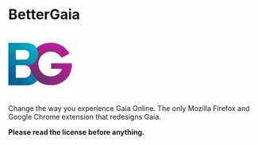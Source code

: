 BetterGaia
==========

![Logo](Chrome/data/assets/logo.png)

Change the way you experience Gaia Online. The only Mozilla Firefox and Google Chrome extension that redesigns Gaia.

**Please read the license before anything.**
